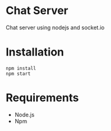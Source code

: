 # Chat Server
Chat server using nodejs and socket.io

# Installation
```
npm install
npm start
```
# Requirements
- Node.js
- Npm
